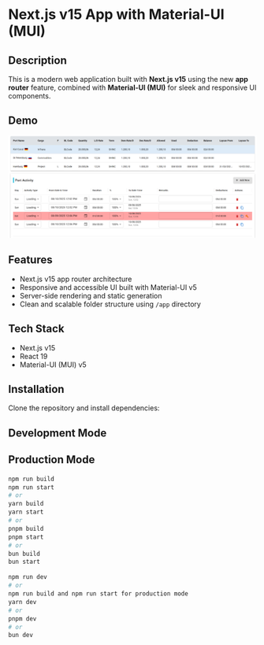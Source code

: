 # Next.js v15 App with Material-UI (MUI)

## Description

This is a modern web application built with **Next.js v15** using the new **app router** feature, combined with **Material-UI (MUI)** for sleek and responsive UI components.

## Demo

![App Demo](./src/asset/images/task-pic.png)

## Features

- Next.js v15 app router architecture
- Responsive and accessible UI built with Material-UI v5
- Server-side rendering and static generation
- Clean and scalable folder structure using `/app` directory

## Tech Stack

- Next.js v15
- React 19
- Material-UI (MUI) v5

## Installation

Clone the repository and install dependencies:

## Development Mode

## Production Mode

```bash
npm run build
npm run start
# or
yarn build
yarn start
# or
pnpm build
pnpm start
# or
bun build
bun start
```

```bash
npm run dev
# or
npm run build and npm run start for production mode
yarn dev
# or
pnpm dev
# or
bun dev
```
